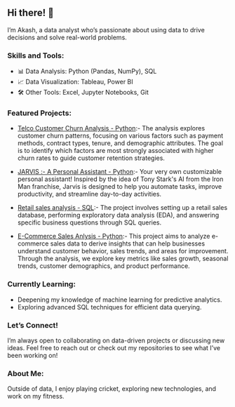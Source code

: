 ## Hi there! 👋
I’m Akash, a data analyst who’s passionate about using data to drive decisions and solve real-world problems.

### Skills and Tools:
- 📊 Data Analysis: Python (Pandas, NumPy), SQL
- 📈 Data Visualization: Tableau, Power BI
- 🛠️ Other Tools: Excel, Jupyter Notebooks, Git

### Featured Projects:
- [Telco Customer Churn Analysis - Python](https://github.com/akashmailar/Customer-Churn-Analysis-EDA):- The analysis explores customer churn patterns, focusing on various factors such as payment methods, contract types, tenure, and demographic attributes. The goal is to identify which factors are most strongly associated with higher churn rates to guide customer retention strategies.

- [JARVIS :- A Personal Assistant - Python](https://github.com/akashmailar/Jarvis-A-Personal-Assistant-project-):- Your very own customizable personal assistant! Inspired by the idea of Tony Stark's AI from the Iron Man franchise, Jarvis is designed to help you automate tasks, improve productivity, and streamline day-to-day activities.

- [Retail sales analysis - SQL](https://github.com/akashmailar/Retail-sales-Analysis-using-SQL):- The project involves setting up a retail sales database, performing exploratory data analysis (EDA), and answering specific business questions through SQL queries.
  
- [E-Commerce Sales Anlysis - Python](https://github.com/akashmailar/E-Commerce-Sales-Analysis):- This project aims to analyze e-commerce sales data to derive insights that can help businesses understand customer behavior, sales trends, and areas for improvement. Through the analysis, we explore key metrics like sales growth, seasonal trends, customer demographics, and product performance.

### Currently Learning:
- Deepening my knowledge of machine learning for predictive analytics.
- Exploring advanced SQL techniques for efficient data querying.

### Let’s Connect!
I’m always open to collaborating on data-driven projects or discussing new ideas. Feel free to reach out or check out my repositories to see what I’ve been working on!

### About Me:
Outside of data, I enjoy playing cricket, exploring new technologies, and work on my fitness.
